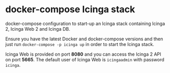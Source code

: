 # docker-compose Icinga stack

docker-compose configuration to start-up an Icinga stack containing
Icinga 2, Icinga Web 2 and Icinga DB.

Ensure you have the latest Docker and docker-compose versions and
then just run `docker-compose -p icinga up` in order to start the Icinga stack.

Icinga Web is provided on port **8080** and you can access the Icinga 2 API on port **5665**.
The default user of Icinga Web is `icingaadmin` with password `icinga`.
